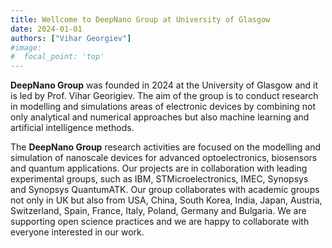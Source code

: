 ```yaml
---
title: Wellcome to DeepNano Group at University of Glasgow
date: 2024-01-01
authors: ["Vihar Georgiev"]
#image:
#  focal_point: 'top'
---
```

<!--more-->

 **DeepNano Group** was founded in 2024 at the University of Glasgow and it is led by Prof. Vihar Georigiev. The aim of the group is to conduct research in modelling and simulations areas of electronic devices by combining not only analytical and numerical approaches but also machine learning and artificial intelligence methods. 
 
 The **DeepNano Group** research activities are focused on the modelling and simulation of nanoscale devices for advanced optoelectronics, biosensors and quantum applications. Our projects are in collaboration with leading experimental groups, such as IBM, STMicroelectronics, IMEC, Synopsys and Synopsys QuantumATK. Our group collaborates with academic groups not only in UK but also from USA, China, South Korea, India, Japan, Austria, Switzerland, Spain, France, Italy, Poland, Germany and Bulgaria. We are supporting open science practices and we are happy to collaborate with everyone interested in our work.

